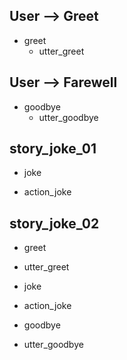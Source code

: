 ## User --> Greet
* greet
  - utter_greet

## User --> Farewell
* goodbye
  - utter_goodbye


## story_joke_01
* joke
 - action_joke

## story_joke_02
* greet
 - utter_greet
* joke
 - action_joke
* goodbye
 - utter_goodbye 